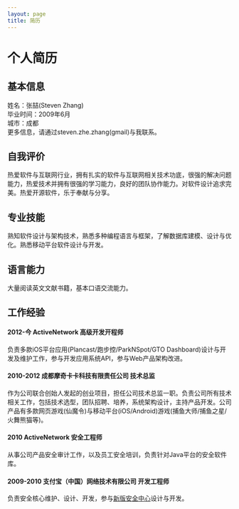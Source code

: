 ```yaml
---
layout: page
title: 简历
---
```

<div class="span8">
<h1>个人简历</h1>

<h2>基本信息</h2>
<p>
  姓名：张喆(Steven Zhang)<br/>
  毕业时间：2009年6月<br/>
  城市：成都<br/>
  更多信息，请通过steven.zhe.zhang(gmail)与我联系。
</p>

<h2>自我评价</h2>
<p>热爱软件与互联网行业，拥有扎实的软件与互联网相关技术功底，很强的解决问题能力，热爱技术并拥有很强的学习能力，良好的团队协作能力。对软件设计追求完美。热爱开源软件，乐于奉献与分享。</p>

<h2>专业技能</h2>
<p>熟知软件设计与架构技术，熟悉多种编程语言与框架，了解数据库建模、设计与优化。熟悉移动平台软件设计与开发。</p>

<h2>语言能力</h2>
<p>大量阅读英文文献书籍，基本口语交流能力。</p>

<h2>工作经验</h2>
<h4>2012-今 ActiveNetwork 高级开发开程师</h4>
<p>负责多款iOS平台应用(Plancast/跑步控/ParkNSpot/GTO Dashboard)设计与开发及维护工作，参与开发应用系统API，参与Web产品架构改进。</p>

<h4>2010-2012 成都摩奇卡卡科技有限责任公司 技术总监</h4>
<p>作为公司联合创始人发起的创业项目，担任公司技术总监一职。负责公司所有技术相关工作，包括技术选型，团队招聘、培养，系统架构设计，主持产品开发。公司产品有多款网页游戏(仙魔令)与移动平台(iOS/Android)游戏(捕鱼大师/捕鱼之星/火舞熊猫等)。</p>

<h4>2010 ActiveNetwork 安全工程师</h4>
<p>从事公司产品安全审计工作，以及员工安全培训，负责针对Java平台的安全软件库。</p>

<h4>2009-2010 支付宝（中国）网络技术有限公司 开发工程师</h4>
<p>负责安全核心维护、设计、开发，参与<a href="https://securitycenter.alipay.com">新版安全中心</a>设计与开发。</p>

</div>

<div class="span4">
  &nbsp;
</div>
